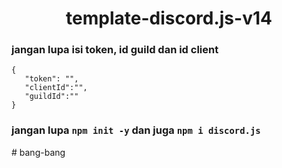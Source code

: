 <h1 align="center"> template-discord.js-v14</h1>
 
 ### jangan lupa isi token, id guild dan id client
 ```
 {
    "token": "",
    "clientId":"", 
    "guildId":""
}
 ```
 
 ### jangan lupa `npm init -y` dan juga `npm i discord.js`
#   b a n g - b a n g  
 